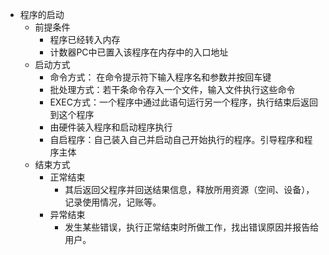 * 程序的启动
    * 前提条件
        * 程序已经转入内存
        * 计数器PC中已置入该程序在内存中的入口地址
    * 启动方式
        * 命令方式： 在命令提示符下输入程序名和参数并按回车键
        * 批处理方式：若干条命令存入一个文件，输入文件执行这些命令
        * EXEC方式：一个程序中通过此语句运行另一个程序，执行结束后返回到这个程序
        * 由硬件装入程序和启动程序执行
        * 自启程序：自己装入自己并启动自己开始执行的程序。引导程序和程序主体
    * 结束方式
        * 正常结束
            * 其后返回父程序并回送结果信息，释放所用资源（空间、设备），记录使用情况，记账等。
        * 异常结束
            * 发生某些错误，执行正常结束时所做工作，找出错误原因并报告给用户。